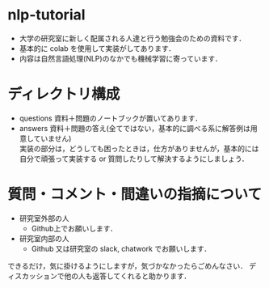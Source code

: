 # nlp-tutorial
- 大学の研究室に新しく配属される人達と行う勉強会のための資料です． 
- 基本的に colab を使用して実装がしてあります．  
- 内容は自然言語処理(NLP)のなかでも機械学習に寄っています．

# ディレクトリ構成
- questions
  資料＋問題のノートブックが置いてあります．
- answers
  資料＋問題の答え(全てではない，基本的に調べる系に解答例は用意していません)  
  実装の部分は，どうしても困ったときは，仕方がありませんが，基本的には自分で頑張って実装する or 質問したりして解決するようにしましょう．
  

# 質問・コメント・間違いの指摘について
- 研究室外部の人
  - Github上でお願いします．
- 研究室内部の人
  - Github 又は研究室の slack, chatwork でお願いします．

できるだけ，気に掛けるようにしますが，気づかなかったらごめんなさい．
ディスカッションで他の人も返答してくれると助かります．

